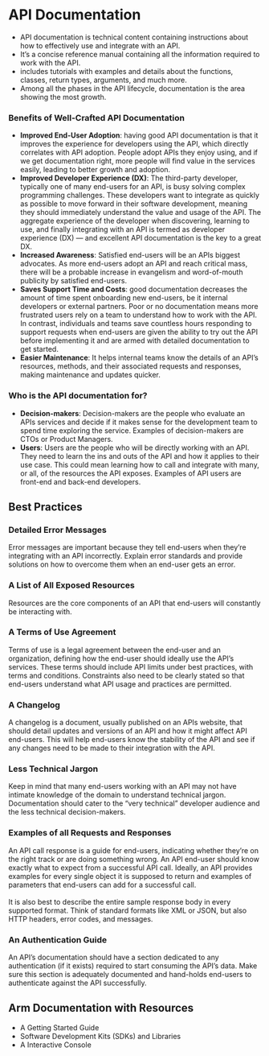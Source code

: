 # API Documentation
- API documentation is technical content containing instructions about how to effectively use and integrate with an API.
- It’s a concise reference manual containing all the information required to work with the API.
- includes tutorials with examples and details about the functions, classes, return types, arguments, and much more.
- Among all the phases in the API lifecycle, documentation is the area showing the most growth.

### Benefits of Well-Crafted API Documentation
- **Improved End-User Adoption**: having good API documentation is that it improves the experience for developers using the API, which directly correlates with API adoption. People adopt APIs they enjoy using, and if we get documentation right, more people will find value in the services easily, leading to better growth and adoption.
- **Improved Developer Experience (DX)**: The third-party developer, typically one of many end-users for an API, is busy solving complex programming challenges. These developers want to integrate as quickly as possible to move forward in their software development, meaning they should immediately understand the value and usage of the API. The aggregate experience of the developer when discovering, learning to use, and finally integrating with an API is termed as developer experience (DX) — and excellent API documentation is the key to a great DX.
- **Increased Awareness**: Satisfied end-users will be an APIs biggest advocates. As more end-users adopt an API and reach critical mass, there will be a probable increase in evangelism and word-of-mouth publicity by satisfied end-users.
- **Saves Support Time and Costs**: good documentation decreases the amount of time spent onboarding new end-users, be it internal developers or external partners. Poor or no documentation means more frustrated users rely on a team to understand how to work with the API. In contrast, individuals and teams save countless hours responding to support requests when end-users are given the ability to try out the API before implementing it and are armed with detailed documentation to get started.
- **Easier Maintenance**: It helps internal teams know the details of an API’s resources, methods, and their associated requests and responses, making maintenance and updates quicker.

### Who is the API documentation for?
- **Decision-makers**: Decision-makers are the people who evaluate an APIs services and decide if it makes sense for the development team to spend time exploring the service. Examples of decision-makers are CTOs or Product Managers.
- **Users**: Users are the people who will be directly working with an API. They need to learn the ins and outs of the API and how it applies to their use case. This could mean learning how to call and integrate with many, or all, of the resources the API exposes. Examples of API users are front-end and back-end developers.

## Best Practices
### Detailed Error Messages
Error messages are important because they tell end-users when they’re integrating with an API incorrectly. Explain error standards and provide solutions on how to overcome them when an end-user gets an error.
### A List of All Exposed Resources
Resources are the core components of an API that end-users will constantly be interacting with. 
### A Terms of Use Agreement
Terms of use is a legal agreement between the end-user and an organization, defining how the end-user should ideally use the API’s services. These terms should include API limits under best practices, with terms and conditions. Constraints also need to be clearly stated so that end-users understand what API usage and practices are permitted.
### A Changelog
A changelog is a document, usually published on an APIs website, that should detail updates and versions of an API and how it might affect API end-users. This will help end-users know the stability of the API and see if any changes need to be made to their integration with the API.
### Less Technical Jargon
Keep in mind that many end-users working with an API may not have intimate knowledge of the domain to understand technical jargon. Documentation should cater to the “very technical” developer audience and the less technical decision-makers.
### Examples of all Requests and Responses
An API call response is a guide for end-users, indicating whether they’re on the right track or are doing something wrong. An API end-user should know exactly what to expect from a successful API call. Ideally, an API provides examples for every single object it is supposed to return and examples of parameters that end-users can add for a successful call.<br>
<br>
It is also best to describe the entire sample response body in every supported format. Think of standard formats like XML or JSON, but also HTTP headers, error codes, and messages.
### An Authentication Guide
An API’s documentation should have a section dedicated to any authentication (if it exists) required to start consuming the API’s data. Make sure this section is adequately documented and hand-holds end-users to authenticate against the API successfully.

## Arm Documentation with Resources
- A Getting Started Guide
- Software Development Kits (SDKs) and Libraries
- A Interactive Console
